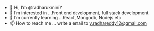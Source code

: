 - 👋 Hi, I’m @radharukminiY
- 👀 I’m interested in ...Front end development, full stack development.
- 🌱 I’m currently learning ...React, Mongodb, Nodejs etc
- 📫 How to reach me ... write a email to y.radhareddy12@gmail.com

<!---
radharukminiY/radharukminiY is a ✨ special ✨ repository because its `README.md` (this file) appears on your GitHub profile.
You can click the Preview link to take a look at your changes.
--->

